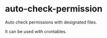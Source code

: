 # auto-check-permission

Auto check permissions with designated files.

It can be used with crontables.
